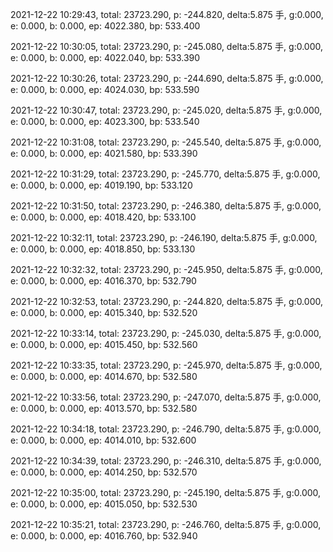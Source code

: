2021-12-22 10:29:43, total: 23723.290, p: -244.820, delta:5.875 手, g:0.000, e: 0.000, b: 0.000, ep: 4022.380, bp: 533.400

2021-12-22 10:30:05, total: 23723.290, p: -245.080, delta:5.875 手, g:0.000, e: 0.000, b: 0.000, ep: 4022.040, bp: 533.390

2021-12-22 10:30:26, total: 23723.290, p: -244.690, delta:5.875 手, g:0.000, e: 0.000, b: 0.000, ep: 4024.030, bp: 533.590

2021-12-22 10:30:47, total: 23723.290, p: -245.020, delta:5.875 手, g:0.000, e: 0.000, b: 0.000, ep: 4023.300, bp: 533.540

2021-12-22 10:31:08, total: 23723.290, p: -245.540, delta:5.875 手, g:0.000, e: 0.000, b: 0.000, ep: 4021.580, bp: 533.390

2021-12-22 10:31:29, total: 23723.290, p: -245.770, delta:5.875 手, g:0.000, e: 0.000, b: 0.000, ep: 4019.190, bp: 533.120

2021-12-22 10:31:50, total: 23723.290, p: -246.380, delta:5.875 手, g:0.000, e: 0.000, b: 0.000, ep: 4018.420, bp: 533.100

2021-12-22 10:32:11, total: 23723.290, p: -246.190, delta:5.875 手, g:0.000, e: 0.000, b: 0.000, ep: 4018.850, bp: 533.130

2021-12-22 10:32:32, total: 23723.290, p: -245.950, delta:5.875 手, g:0.000, e: 0.000, b: 0.000, ep: 4016.370, bp: 532.790

2021-12-22 10:32:53, total: 23723.290, p: -244.820, delta:5.875 手, g:0.000, e: 0.000, b: 0.000, ep: 4015.340, bp: 532.520

2021-12-22 10:33:14, total: 23723.290, p: -245.030, delta:5.875 手, g:0.000, e: 0.000, b: 0.000, ep: 4015.450, bp: 532.560

2021-12-22 10:33:35, total: 23723.290, p: -245.970, delta:5.875 手, g:0.000, e: 0.000, b: 0.000, ep: 4014.670, bp: 532.580

2021-12-22 10:33:56, total: 23723.290, p: -247.070, delta:5.875 手, g:0.000, e: 0.000, b: 0.000, ep: 4013.570, bp: 532.580

2021-12-22 10:34:18, total: 23723.290, p: -246.790, delta:5.875 手, g:0.000, e: 0.000, b: 0.000, ep: 4014.010, bp: 532.600

2021-12-22 10:34:39, total: 23723.290, p: -246.310, delta:5.875 手, g:0.000, e: 0.000, b: 0.000, ep: 4014.250, bp: 532.570

2021-12-22 10:35:00, total: 23723.290, p: -245.190, delta:5.875 手, g:0.000, e: 0.000, b: 0.000, ep: 4015.050, bp: 532.530

2021-12-22 10:35:21, total: 23723.290, p: -246.760, delta:5.875 手, g:0.000, e: 0.000, b: 0.000, ep: 4016.760, bp: 532.940